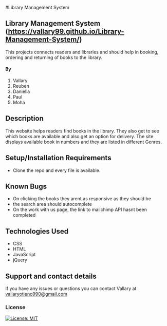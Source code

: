#Library Management System

## Library Management System (https://vallary99.github.io/Library-Management-System/)

This projects connects readers and libraries and should help in booking, ordering and returning of books to the library.

#### By

1. Vallary
2. Reuben
3. Daniella
4. Paul
5. Moha

## Description

This website helps readers find books in the library. They also get to see which books are available and also get an option for delivery. The site displays available book in numbers and they are listed in different Genres.

## Setup/Installation Requirements

- Clone the repo and every file is available.

## Known Bugs

* On clicking the books they arent as responsive as they should be
* the search area should autocomplete
* On the work with us page, the link to mailchimp API hasnt been completed



## Technologies Used

* CSS
* HTML
* JavaScript
* jQuery

## Support and contact details

If you have any issues or questions you can contact Vallary at vallaryotieno990@gmail.com

### License

[![License: MIT](https://img.shields.io/badge/License-MIT-yellow.svg)](https://opensource.org/licenses/MIT)
